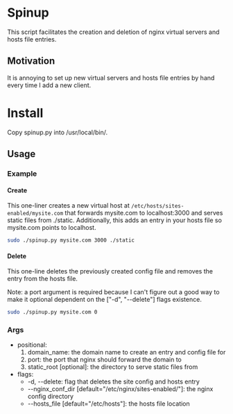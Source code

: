 # Spinup

This script facilitates the creation and deletion of nginx virtual servers
and hosts file entries.

## Motivation

It is annoying to set up new virtual servers and hosts file entries by hand
every time I add a new client.

# Install

Copy spinup.py into /usr/local/bin/.

## Usage

### Example

#### Create

This one-liner creates a new virtual host at `/etc/hosts/sites-enabled/mysite.com`
that forwards mysite.com to localhost:3000 and serves static files from ./static.
Additionally, this adds an entry in your hosts file so mysite.com points to
localhost.

```bash
sudo ./spinup.py mysite.com 3000 ./static
```

#### Delete

This one-line deletes the previously created config file and removes the entry
from the hosts file.

Note: a port argument is required because I can't figure out a good way to
make it optional dependent on the ["-d", "--delete"] flags existence.

```bash
sudo ./spinup.py mysite.com 0
```

### Args

* positional:
    1. domain_name: the domain name to create an entry and config file for
    2. port: the port that nginx should forward the domain to
    3. static_root [optional]: the directory to serve static files from
* flags:
    * -d, --delete: flag that deletes the site config and hosts entry
    * --nginx_conf_dir [default="/etc/nginx/sites-enabled/"]: the nginx config directory
    * --hosts_file [default="/etc/hosts"]: the hosts file location
